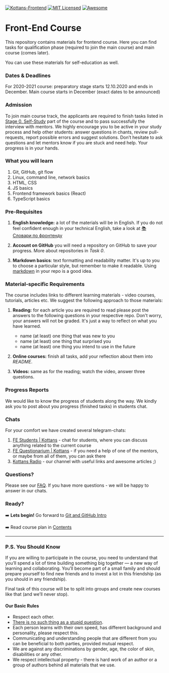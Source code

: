[![Kottans-Frontend][icon-kottans]][kottans-frontend]
[![MIT Licensed][icon-mit]][license]
[![Awesome][icon-awesome]][awesome]
&nbsp;&nbsp;&nbsp;&nbsp;&nbsp;&nbsp;

# Front-End Course

This repository contains materials for frontend course. Here you can find tasks for qualification phase (required to join the main course) and main course (comes later).

You can use these materials for self-education as well.

### Dates & Deadlines

For 2020-2021 course: preparatory stage starts 12.10.2020 and ends in December. Main course starts in December (exact dates to be announced)

### Admission

To join main course track, the applicants are required to finish tasks listed in [Stage 0. Self-Study](contents.md#stage-0-self-study) part of the course and to pass successfully the interview with mentors. We highly encourage you to be active in your study process and help other students: answer questions in chants, review pull-requests, report possible errors and suggest solutions. Don’t hesitate to ask questions and let mentors know if you are stuck and need help. Your progress is in your hands.

### What you will learn

1. Git, GitHub, git flow
1. Linux, command line, network basics
1. HTML, CSS
1. JS basics
1. Frontend framework basics (React)
1. TypeScript basics

<!-- TODO: finish it up  -->
<!-- For more information take a look on [syllabus](syllabus.md) -->


### Pre-Requisites

1. __English knowledge:__ a lot of the materials will be in English.
   If you do not feel confident enough in your technical English,
   take a look at [📚 Словари по фронтенду][frontend-dicts]

1. __Account on GitHub__ you will need a repository on GitHub to save your progress.
   More about repositories in _Task 0_.

1. __Markdown basics__: text formatting and readability matter. It's up to you to choose a particular style, but remember to make it readable. Using [markdown][markdown] in your repo is a good idea.

### Material-specific Requirements

The course includes links to different learning materials - video courses, tutorials, articles etc. We suggest the following approach to those materials:

1. __Reading:__ for each article you are required to read please post
   the answers to the following questions in your respective repo.
   Don't worry, your answers will not be graded. It's just a way to reflect
   on what you have learned.
   - name (at least) one thing that was new to you
   - name (at least) one thing that surprised you
   - name (at least) one thing you intend to use in the future

1. __Online courses:__ finish all tasks, add your reflection
   about them into _README_.

1. __Videos:__ same as for the reading; watch the video,
   answer three questions.

### Progress Reports

We would like to know the progress of students along the way. We kindly ask you to post about you progress (finished tasks) in students chat.

 ### Chats

For your comfort we have created several telegram-chats:

1. [FE Students | Kottans](https://t.me/joinchat/DmX0JBHVkEhV1us2HdMmpA) - chat for students, where you can discuss anything related to the current course
1. [FE Questionarium | Kottans](https://t.me/joinchat/DmX0JAl-mh5W0jrWli8Ycw) - if you need a help of one of the mentors, or maybe from all of them, you can ask there
1. [Kottans Radio](https://t.me/radio_kottans) - our channel with useful links and awesome articles ;)

### Questions?

Please see our [FAQ](https://github.com/kottans/frontend/blob/master/faq.md). If you have more questions - we will be happy to answer in our chats.


### Ready?

➡️ __Lets begin!__ Go forward to [Git and GitHub Intro](tasks/git-intro.md)

➡️ Read course plan in [Contents](contents.md)

---

### P.S. You Should Know

If you are willing to participate in the course, you need to understand that
you’ll spend a lot of time building something big together — a new way
of learning and collaborating. You’ll become part of a small family
and should prepare yourself to find new friends and to invest a lot in this
friendship (as you should in any friendship).

Final task of this course will be to split into groups and create new courses
like that (and we’ll never stop).

#### Our Basic Rules

* Respect each other.
* [There is no such thing as a stupid question][wiki-stupid-question].
* Each person learns with their own speed, has different background and
  personality, please respect this.
* Communicating and understanding people that are different from you
  can be beneficial to both parties, provided mutual respect.
* We are against any discriminations by gender, age, the color of skin,
  disabilities or any other.
* We respect intellectual property - there is hard work of an author
  or a group of authors behind all materials that we use.


[icon-mit]: https://img.shields.io/badge/license-MIT-blue.svg
[icon-ideas]: https://img.shields.io/badge/google--doc-ideas-ff69b4.svg
[icon-awesome]: https://cdn.rawgit.com/sindresorhus/awesome/d7305f38d29fed78fa85652e3a63e154dd8e8829/media/badge.svg

[license]: https://github.com/Kottans/web/blob/master/LICENSE.md
[awesome]: https://github.com/sindresorhus/awesome#front-end-development
[ideas]: https://docs.google.com/spreadsheets/d/1bZJhYjK3VHOS2HmQb2Fs4aHfEBt8mp1F09j9nEEDaqE/edit#gid=818017811

[frontend-dicts]: https://github.com/web-standards-ru/dictionary
[markdown]: https://help.github.com/categories/writing-on-github/
[wiki-stupid-question]: https://en.wikipedia.org/wiki/No_such_thing_as_a_stupid_question

[icon-kottans]: https://img.shields.io/badge/%3D(%5E.%5E)%3D-frontend-yellow.svg
[kottans-frontend]: https://github.com/kottans/frontend
